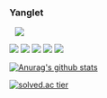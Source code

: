 


### Yanglet

<a href="https://yanglet.tistory.com/">
    <img 
        src="http://img.shields.io/badge/-My Tech Blog-d14836?style=flat&logo=Github&link=https://yanglet.tistory.com/"
        style="height : auto; margin-left : 10px; margin-right : 10px;"/>
</a>

<img src="https://img.shields.io/badge/Spring Boot-6DB33F?style=flat&logo=SpringBoot&logoColor=white"/></a>
<img src="https://img.shields.io/badge/Spring Data JPA-83B81A?style=flat&logo=Spring&logoColor=white"/></a>
<img src="https://img.shields.io/badge/QueryDSL-7E4DD2?style=flat&logo=a&logoColor=white"/></a>
<img src="https://img.shields.io/badge/Java-007396?style=flat&logo=Java&logoColor=white"/></a>
<img src="https://img.shields.io/badge/Mysql-4479A1?style=flat&logo=Java&logoColor=white"/></a>

[![Anurag's github stats](https://github-readme-stats.vercel.app/api?username=yanglet&show_icons=true&theme=dracula)](https://github.com/yanglet/github-readme-stats)

[![solved.ac tier](http://mazassumnida.wtf/api/generate_badge?boj=didcnddnr)](https://solved.ac/didcnddnr)

<!--
**yanglet/yanglet** is a ✨ _special_ ✨ repository because its `README.md` (this file) appears on your GitHub profile.

Here are some ideas to get you started:

- 🔭 I’m currently working on ...
- 🌱 I’m currently learning ...
- 👯 I’m looking to collaborate on ...
- 🤔 I’m looking for help with ...
- 💬 Ask me about ...
- 📫 How to reach me: ...
- 😄 Pronouns: ...
- ⚡ Fun fact: ...
-->
